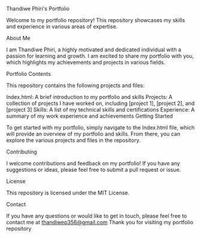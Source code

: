 Thandiwe Phiri's Portfolio

Welcome to my portfolio repository! This repository showcases my skills and experience in various areas of expertise.

About Me

I am Thandiwe Phiri, a highly motivated and dedicated individual with a passion for learning and growth. I am excited to share my portfolio with you, which highlights my achievements and projects in various fields.

Portfolio Contents

This repository contains the following projects and files:

Index.html: A brief introduction to my portfolio and skills
Projects: A collection of projects I have worked on, including [project 1], [project 2], and [project 3]
Skills: A list of my technical skills and certifications
Experience: A summary of my work experience and achievements
Getting Started

To get started with my portfolio, simply navigate to the Index.html file, which will provide an overview of my portfolio and skills. From there, you can explore the various projects and files in the repository.

Contributing

I welcome contributions and feedback on my portfolio! If you have any suggestions or ideas, please feel free to submit a pull request or issue.

License

This repository is licensed under the MIT License.

Contact

If you have any questions or would like to get in touch, please feel free to contact me at thandiwep356@gmail.com
Thank you for visiting my portfolio repository
